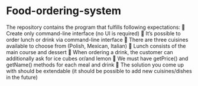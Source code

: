 # Food-ordering-system
The repository contains the program that fulfills following expectations:
 Create only command-line interface (no UI is required)
 It’s possible to order lunch or drink via command-line interface
 There are three cuisines available to choose from (Polish, Mexican, Italian)
 Lunch consists of the main course and dessert
 When ordering a drink, the customer can additionally ask for ice cubes or/and lemon
 We must have getPrice() and getName() methods for each meal and drink
 The solution you come up with should be extendable (it should be possible to add
new cuisines/dishes in the future)
